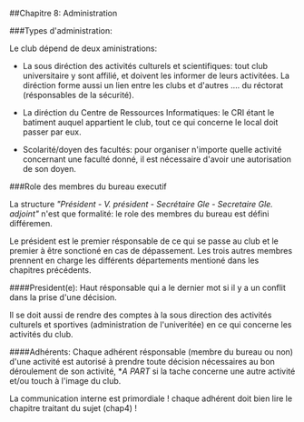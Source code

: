 ##Chapitre 8: Administration

###Types d'administration:

Le club dépend de deux aministrations:

- La sous diréction des activités culturels et scientifiques: tout club universitaire y sont affilié, et doivent les informer de leurs activitées. La diréction forme aussi un lien entre les clubs et d'autres .... du réctorat (résponsables de la sécurité).

- La diréction du Centre de Ressources Informatiques: le CRI étant le batiment auquel appartient le club, tout ce qui concerne le local doit passer par eux.

- Scolarité/doyen des facultés: pour organiser n'importe quelle activité concernant une faculté donné, il est nécessaire d'avoir une autorisation de son doyen.

###Role des membres du bureau executif

La structure *"Président - V. président - Secrétaire Gle - Secretaire Gle. adjoint"* n'est que formalité: le role des membres du bureau est défini différemen. 

Le président est le premier résponsable de ce qui se passe au club et le premier à être sonctioné en cas de dépassement. Les trois autres membres prennent en charge les différents départements mentioné dans les chapitres précédents.

####President(e): 
Haut résponsable qui a le dernier mot si il y a un conflit dans la prise d'une décision.

Il se doit aussi de rendre des comptes à la sous direction des activités culturels et sportives (administration de l'univeritée) en ce qui concerne les activités du club.

####Adhérents:
Chaque adhérent résponsable (membre du bureau ou non) d'une activité est autorisé à prendre toute décision nécessaires au bon déroulement de son activité, **A PART* si la tache concerne une autre activité et/ou touch à l'image du club.

La communication interne est primordiale ! chaque adhérent doit bien lire le chapitre traitant du sujet (chap4) !



